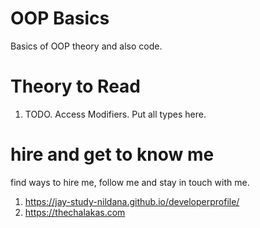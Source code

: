 # OOP Basics

Basics of OOP theory and also code.

# Theory to Read

1. TODO. Access Modifiers. Put all types here.

# hire and get to know me

find ways to hire me, follow me and stay in touch with me.

1. https://jay-study-nildana.github.io/developerprofile/
1. https://thechalakas.com
